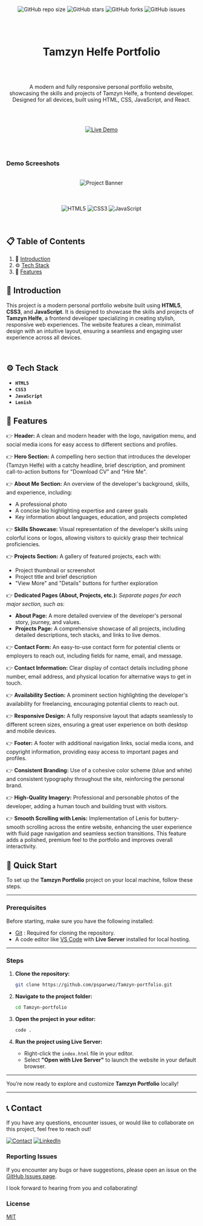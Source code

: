 
<div align="center">

![GitHub repo size](https://img.shields.io/github/repo-size/psparwez/Tamzyn-portfolio)
![GitHub stars](https://img.shields.io/github/stars/psparwez/Tamzyn-portfolio?style=social)
![GitHub forks](https://img.shields.io/github/forks/psparwez/Tamzyn-portfolio?style=social)
![GitHub issues](https://img.shields.io/github/issues/psparwez/Tamzyn-portfolio)



<br />
<br />
<h1 align="center">Tamzyn Helfe Portfolio</h1> <br />
<br />
<p align="center">
A modern and fully responsive personal portfolio website, <br />
showcasing the skills and projects of Tamzyn Helfe, a frontend developer. <br />
Designed for all devices, built using HTML, CSS, JavaScript, and React.
</p>

<br />
<br />

[![Live Demo](https://img.shields.io/badge/Live%20Demo-Tamzyn%20Portfolio-blue?style=for-the-badge)](https://github.com/psparwez/Tamzyn-portfolio)

</div>

<br />
<br />

### Demo Screeshots
<div align="center">
  <br />
      <img src="https://github.com/user-attachments/assets/48c0f27f-5b70-4829-b6ef-b2271e581d33" , alt="Project Banner">
      <br />
  <br />
  <br />
  <br />

  <div>
    <img src="https://img.shields.io/badge/-HTML5-black?style=for-the-badge&logoColor=white&logo=html5&color=E34F26" alt="HTML5" />
    <img src="https://img.shields.io/badge/-CSS3-black?style=for-the-badge&logoColor=white&logo=css3&color=1572B6" alt="CSS3" />
    <img src="https://img.shields.io/badge/-JavaScript-black?style=for-the-badge&logoColor=white&logo=javascript&color=F7DF1E" alt="JavaScript" />
</div>

<br />
<br />
</div>

## 📋 <a name="table">Table of Contents</a>

1. 🤖 [Introduction](#introduction)
2. ⚙️ [Tech Stack](#tech-stack)
3. 🔋 [Features](#features)


## <a name="introduction">🤖 Introduction</a>


This project is a modern personal portfolio website built using **HTML5**, **CSS3**, and **JavaScript**. It is designed to showcase the skills and projects of **Tamzyn Helfe**, a frontend developer specializing in creating stylish, responsive web experiences. The website features a clean, minimalist design with an intuitive layout, ensuring a seamless and engaging user experience across all devices.



<br/>

## <a name="tech-stack">⚙️ Tech Stack</a>

- **`HTML5`**
- **`CSS3`**
- **`JavaScript`**
- **`Lenish`**



## <a name="features">🔋 Features</a>

👉 **Header:**
A clean and modern header with the logo, navigation menu, and social media icons for easy access to different sections and profiles.

👉 **Hero Section:**
A compelling hero section that introduces the developer (Tamzyn Helfe) with a catchy headline, brief description, and prominent call-to-action buttons for "Download CV" and "Hire Me".

👉 **About Me Section:**
An overview of the developer's background, skills, and experience, including:

- A professional photo
- A concise bio highlighting expertise and career goals
- Key information about languages, education, and projects completed


👉 **Skills Showcase:**
Visual representation of the developer's skills using colorful icons or logos, allowing visitors to quickly grasp their technical proficiencies.

👉 **Projects Section:**
A gallery of featured projects, each with:

- Project thumbnail or screenshot
- Project title and brief description
- "View More" and "Details" buttons for further exploration

👉 **Dedicated Pages (About, Projects, etc.):**
*Separate pages for each major section, such as:*

- **About Page:** A more detailed overview of the developer's personal story, journey, and values.
- **Projects Page:** A comprehensive showcase of all projects, including detailed descriptions, tech stacks, and links to live demos.

👉 **Contact Form:**
An easy-to-use contact form for potential clients or employers to reach out, including fields for name, email, and message.

👉 **Contact Information:**
Clear display of contact details including phone number, email address, and physical location for alternative ways to get in touch.

👉 **Availability Section:**
A prominent section highlighting the developer's availability for freelancing, encouraging potential clients to reach out.

👉 **Responsive Design:**
A fully responsive layout that adapts seamlessly to different screen sizes, ensuring a great user experience on both desktop and mobile devices.

👉 **Footer:**
A footer with additional navigation links, social media icons, and copyright information, providing easy access to important pages and profiles.

👉 **Consistent Branding:**
Use of a cohesive color scheme (blue and white) and consistent typography throughout the site, reinforcing the personal brand.

👉 **High-Quality Imagery:**
Professional and personable photos of the developer, adding a human touch and building trust with visitors.

👉 **Smooth Scrolling with Lenis:**
Implementation of Lenis for buttery-smooth scrolling across the entire website, enhancing the user experience with fluid page navigation and seamless section transitions. This feature adds a polished, premium feel to the portfolio and improves overall interactivity.



## 🤸 Quick Start

To set up the **Tamzyn Portfolio** project on your local machine, follow these steps.

---

### Prerequisites

Before starting, make sure you have the following installed:

- [Git](https://git-scm.com/) : Required for cloning the repository.
- A code editor like [VS Code](https://code.visualstudio.com/) with **Live Server** installed for local hosting.

---

### Steps

1. **Clone the repository:**

    ```bash
    git clone https://github.com/psparwez/Tamzyn-portfolio.git
    ```

2. **Navigate to the project folder:**

    ```bash
    cd Tamzyn-portfolio
    ```

3. **Open the project in your editor:**

    ```bash
    code .
    ```

4. **Run the project using Live Server:**

   - Right-click the `index.html` file in your editor.
   - Select **"Open with Live Server"** to launch the website in your default browser.

---

You’re now ready to explore and customize **Tamzyn Portfolio** locally!

---




## 📞 Contact

If you have any questions, encounter issues, or would like to collaborate on this project, feel free to reach out!


[![Contact](https://img.shields.io/badge/Contact-175fd4?style=for-the-badge&logo=gmail&logoColor=white)](https://github.com/psparwez/psparwez/)
[![LinkedIn](https://img.shields.io/badge/LinkedIn-0077b5?style=for-the-badge&logo=linkedin&logoColor=white)](https://www.linkedin.com/)


### Reporting Issues

If you encounter any bugs or have suggestions, please open an issue on the [GitHub Issues page](https://github.com/psparwez/Tamzyn-portfolio/issues).

I look forward to hearing from you and collaborating!
<br />

### License

[MIT](https://choosealicense.com/licenses/mit/)

<br/>